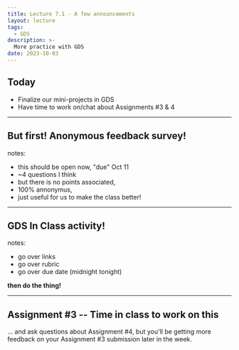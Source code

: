 ```yaml
---
title: Lecture 7.1 - A few announcements
layout: lecture
tags:
  - GDS
description: >-
  More practice with GDS
date: 2023-10-03
---
```


## Today

 * Finalize our mini-projects in GDS
 * Have time to work on/chat about Assignments \#3 & 4

---

## But first!  Anonymous feedback survey!

notes:
 * this should be open now, "due" Oct 11
 * ~4 questions I think
 * but there is no points associated, 
 * 100% annonymus, 
 * just useful for us to make the class better!
 

---

## GDS In Class activity!

notes:
 * go over links
 * go over rubric
 * go over due date (midnight tonight)

**then do the thing!**

---

## Assignment \#3 -- Time in class to work on this

... and ask questions about Assignment \#4, but you'll be getting more feedback on your Assignment \#3 submission later in the week.
 

